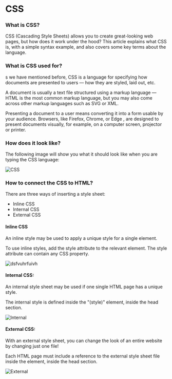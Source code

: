 # CSS

### What is CSS?

CSS (Cascading Style Sheets) allows you to create great-looking web pages, but how does it work under the hood? This article explains what CSS is, with a simple syntax example, and also covers some key terms about the language.

### What is CSS used for?

s we have mentioned before, CSS is a language for specifying how documents are presented to users — how they are styled, laid out, etc.

A document is usually a text file structured using a markup language — HTML is the most common markup language, but you may also come across other markup languages such as SVG or XML.

Presenting a document to a user means converting it into a form usable by your audience. Browsers, like Firefox, Chrome, or Edge , are designed to present documents visually, for example, on a computer screen, projector or printer.


### How does it look like?

The following image will show you what it should look like when you are typing the CSS language:

![CSS](https://developer.mozilla.org/en-US/docs/Learn/Getting_started_with_the_web/CSS_basics/css-declaration-small.png)

### How to connect the CSS to HTML?

There are three ways of inserting a style sheet:

* Inline CSS
* Internal CSS
* External CSS


#### Inline CSS

An inline style may be used to apply a unique style for a single element.

To use inline styles, add the style attribute to the relevant element. The style attribute can contain any CSS property.

![dsfvuhrfuivh](https://miro.medium.com/max/1772/1*vMDthM9qBLsONvClseM_ew.png)

#### Internal CSS:

An internal style sheet may be used if one single HTML page has a unique style.

The internal style is defined inside the "(style)" element, inside the head section.


![Internal](https://codebridgeplus.com/wp-content/uploads/InternalCSSInternalstylingisdefinedinthe_head_sectionofanHTMLpageusinga_style_element..jpg)


#### External CSS:

With an external style sheet, you can change the look of an entire website by changing just one file!

Each HTML page must include a reference to the external style sheet file inside the <link> element, inside the head section.

![External](https://www.homeandlearn.co.uk/WD/images/chapter4/external_styles_about_code.gif)

